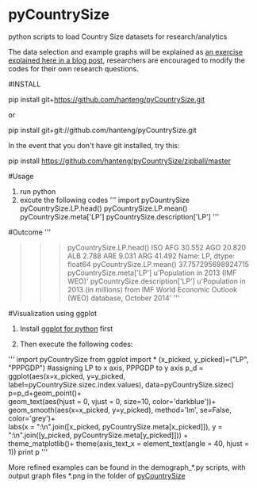 pyCountrySize
=============

python scripts to load Country Size datasets for research/analytics

The data selection and example graphs will be explained as [an exercise explained here in a blog post](http://people.oii.ox.ac.uk/hanteng/to.be.determined), researchers are encouraged to modify the codes for their own research questions.


#INSTALL

pip install git+https://github.com/hanteng/pyCountrySize.git

or

pip install git+git://github.com/hanteng/pyCountrySize.git


In the event that you don't have git installed, try this:

pip install https://github.com/hanteng/pyCountrySize/zipball/master


#Usage
1. run python
2. excute the following codes
'''
import pyCountrySize
pyCountrySize.LP.head()
pyCountrySize.LP.mean()
pyCountrySize.meta['LP']
pyCountrySize.description['LP']
'''

#Outcome
'''
>>> pyCountrySize.LP.head()
ISO
AFG    30.552
AGO    20.820
ALB     2.788
ARE     9.031
ARG    41.492
Name: LP, dtype: float64
>>> pyCountrySize.LP.mean()
37.757295698924715
>>> pyCountrySize.meta['LP']
u'Population in 2013 (IMF WEO)'
>>> pyCountrySize.description['LP']
u'Population in 2013 (in millions) from IMF World Economic Outlook (WEO) database, October 2014'
'''

#Visualization using ggplot
1. Install [ggplot for python](http://ggplot.yhathq.com/) first

2. Then execute the following codes:

'''
import pyCountrySize
from ggplot import *
(x_picked, y_picked)=("LP", "PPPGDP") #assigning LP to x axis, PPPGDP to y axis
p_d = ggplot(aes(x=x_picked, y=y_picked, label=pyCountrySize.sizec.index.values), data=pyCountrySize.sizec)
p=p_d+geom_point()+\
           geom_text(aes(hjust = 0, vjust = 0, size=10, color='darkblue'))+\
           geom_smooth(aes(x=x_picked, y=y_picked), method='lm', se=False, color='grey')+\
           labs(x = ":\n".join([x_picked, pyCountrySize.meta[x_picked]]), y = ":\n".join([y_picked, pyCountrySize.meta[y_picked]])) +\
           theme_matplotlib()+ theme(axis_text_x  = element_text(angle = 40, hjust = 1))
print p
'''

More refined examples can be found in the demograph_*.py scripts, with output graph files  *.png in the folder of [pyCountrySize](https://github.com/hanteng/pyCountrySize/tree/master/pyCountrySize)